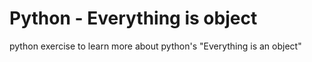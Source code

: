 # Python - Everything is object
  python exercise to learn more about python's "Everything is an object"

